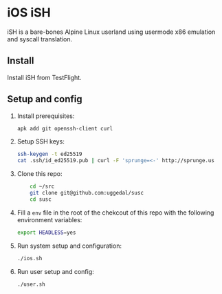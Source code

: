iOS iSH
=======

iSH is a bare-bones Alpine Linux userland using usermode x86 emulation
and syscall translation.

Install
-------

Install iSH from TestFlight.

Setup and config
----------------

1. Install prerequisites:

    ```sh
    apk add git openssh-client curl
    ```

2. Setup SSH keys:


    ```sh
    ssh-keygen -t ed25519
    cat .ssh/id_ed25519.pub | curl -F 'sprunge=<-' http://sprunge.us
    ```

3. Clone this repo:

    ```sh
        cd ~/src
        git clone git@github.com:uggedal/susc
        cd susc
    ```

4.  Fill a `env` file in the root of the chekcout of this repo
with the following environment variables:

    ```sh
    export HEADLESS=yes
    ```

5. Run system setup and configuration:

    ```sh
    ./ios.sh
    ```

9. Run user setup and config:

    ```sh
    ./user.sh
    ```
